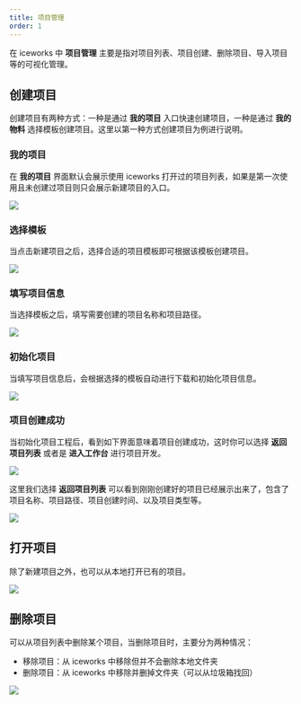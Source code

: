```yaml
---
title: 项目管理
order: 1
---
```


在 iceworks 中 **项目管理** 主要是指对项目列表、项目创建、删除项目、导入项目等的可视化管理。

## 创建项目

创建项目有两种方式：一种是通过 **我的项目** 入口快速创建项目，一种是通过 **我的物料** 选择模板创建项目。这里以第一种方式创建项目为例进行说明。


### 我的项目

在 **我的项目** 界面默认会展示使用 iceworks 打开过的项目列表，如果是第一次使用且未创建过项目则只会展示新建项目的入口。

![](https://img.alicdn.com/tfs/TB1tCE1sW61gK0jSZFlXXXDKFXa-2000-1600.png)

### 选择模板

当点击新建项目之后，选择合适的项目模板即可根据该模板创建项目。

![](https://img.alicdn.com/tfs/TB1iRgYs1H2gK0jSZFEXXcqMpXa-2000-1600.png)

### 填写项目信息

当选择模板之后，填写需要创建的项目名称和项目路径。

![](https://img.alicdn.com/tfs/TB11GsYs.Y1gK0jSZFMXXaWcVXa-2000-1600.png)

### 初始化项目

当填写项目信息后，会根据选择的模板自动进行下载和初始化项目信息。

![](https://img.alicdn.com/tfs/TB1mGIYsVT7gK0jSZFpXXaTkpXa-2000-1600.png)

### 项目创建成功

当初始化项目工程后，看到如下界面意味着项目创建成功，这时你可以选择 **返回项目列表** 或者是 **进入工作台** 进行项目开发。

![](https://img.alicdn.com/tfs/TB1nwUYs.T1gK0jSZFhXXaAtVXa-2000-1600.png)

这里我们选择 **返回项目列表** 可以看到刚刚创建好的项目已经展示出来了，包含了项目名称、项目路径、项目创建时间、以及项目类型等。

![](https://img.alicdn.com/tfs/TB1arQ0s7L0gK0jSZFAXXcA9pXa-2000-1600.png)

## 打开项目

除了新建项目之外，也可以从本地打开已有的项目。

![](https://img.alicdn.com/tfs/TB1feQ3s4D1gK0jSZFyXXciOVXa-2000-1600.png)

## 删除项目

可以从项目列表中删除某个项目，当删除项目时，主要分为两种情况：

* 移除项目：从 iceworks 中移除但并不会删除本地文件夹
* 删除项目：从 iceworks 中移除并删掉文件夹（可以从垃圾箱找回）

![](https://img.alicdn.com/tfs/TB1gcUYs2b2gK0jSZK9XXaEgFXa-994-790.gif)
